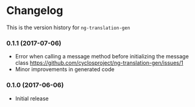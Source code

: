 # Changelog
This is the version history for `ng-translation-gen`

### 0.1.1 (2017-07-06)
- Error when calling a message method before initializing the message class
  https://github.com/cyclosproject/ng-translation-gen/issues/1
- Minor improvements in generated code

### 0.1.0 (2017-06-06)
- Initial release
